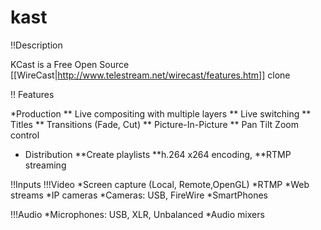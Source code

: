 # kast

!!Description

KCast is a Free Open Source [[WireCast|http://www.telestream.net/wirecast/features.htm]] clone

!! Features

*Production
** Live compositing with multiple layers
** Live switching
** Titles
** Transitions (Fade, Cut)
** Picture-In-Picture
** Pan Tilt Zoom control

* Distribution
**Create playlists
**h.264 x264 encoding, 
**RTMP streaming

!!Inputs
!!!Video
*Screen capture (Local, Remote,OpenGL)
*RTMP
*Web streams
*IP cameras 
*Cameras: USB, FireWire
*SmartPhones

!!!Audio
*Microphones: USB, XLR, Unbalanced
*Audio mixers
